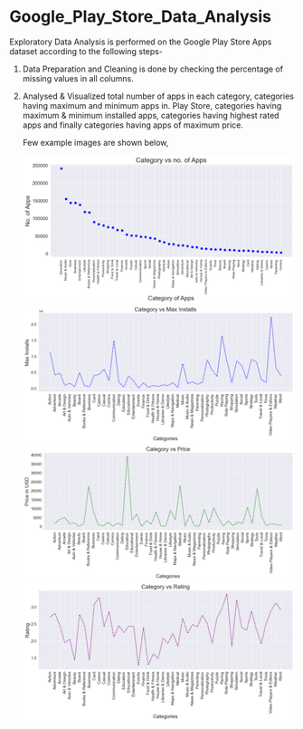 # Google_Play_Store_Data_Analysis

Exploratory Data Analysis is performed on the Google Play Store Apps dataset according to the following steps-

1. Data Preparation and Cleaning is done by checking the percentage of missing values in all columns. 

2. Analysed & Visualized total number of apps in each category, categories having maximum and minimum apps in. Play Store, categories having maximum & minimum installed apps, categories having highest rated apps and finally categories having apps of maximum price.

   Few example images are shown below,

   ![Image of Photo](https://github.com/KrishangiKashyap/Google_Play_Store_Data_Analysis/blob/main/cate%20vs%20apps.png?width=30&height=3)
   ![Image of Photo](https://github.com/KrishangiKashyap/Google_Play_Store_Data_Analysis/blob/main/cate%20vs%20max%20instal.png?width=30&height=3)
   ![Image of Photo](https://github.com/KrishangiKashyap/Google_Play_Store_Data_Analysis/blob/main/cate%20vs%20price.png?width=30&height=3)
   ![Image of Photo](https://github.com/KrishangiKashyap/Google_Play_Store_Data_Analysis/blob/main/cate%20vs%20rating.png?width=30&height=3)
